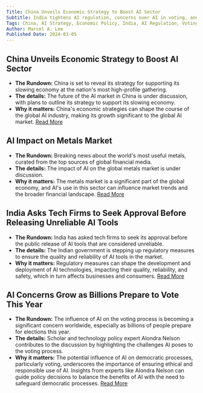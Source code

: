 ```yaml
---
Title: China Unveils Economic Strategy to Boost AI Sector
Subtitle: India tightens AI regulation, concerns over AI in voting, and the impact on the metals market
Tags: China, AI Strategy, Economic Policy, India, AI Regulation, Voting Technology, Metals Market, Global AI Trends
Author: Marcel A. Lee
Published Date: 2024-03-05
---
```


## China Unveils Economic Strategy to Boost AI Sector 

- **The Rundown:** China is set to reveal its strategy for supporting its slowing economy at the nation's most high-profile gathering. 
- **The details:** The future of the AI market in China is under discussion, with plans to outline its strategy to support its slowing economy.
- **Why it matters:** China's economic strategies can shape the course of the global AI industry, making its growth significant to the global AI market. [Read More](https://www.forexfactory.com/news/1270435-ai-market-outlook-for-march-4-2024)


## AI Impact on Metals Market

- **The Rundown:** Breaking news about the world's most useful metals, curated from the top sources of global financial media.
- **The details:** The impact of AI on the global metals market is under discussion.
- **Why it matters:** The metals market is a significant part of the global economy, and AI's use in this sector can influence market trends and the broader financial landscape. [Read More](https://www.metalsmine.com/news/1270435-ai-market-outlook-for-march-4-2024)

## India Asks Tech Firms to Seek Approval Before Releasing Unreliable AI Tools

- **The Rundown:** India has asked tech firms to seek its approval before the public release of AI tools that are considered unreliable.
- **The details:** The Indian government is stepping up regulatory measures to ensure the quality and reliability of AI tools in the market.
- **Why it matters:** Regulatory measures can shape the development and deployment of AI technologies, impacting their quality, reliability, and safety, which in turn affects businesses and consumers. [Read More](https://www.usnews.com/news/technology/articles/2024-03-04/india-asks-tech-firms-to-seek-approval-before-releasing-unreliable-ai-tools)

## AI Concerns Grow as Billions Prepare to Vote This Year

- **The Rundown:** The influence of AI on the voting process is becoming a significant concern worldwide, especially as billions of people prepare for elections this year.
- **The details:** Scholar and technology policy expert Alondra Nelson contributes to the discussion by highlighting the challenges AI poses to the voting process.
- **Why it matters:** The potential influence of AI on democratic processes, particularly voting, underscores the importance of ensuring ethical and responsible use of AI. Insights from experts like Alondra Nelson can guide policy decisions to balance the benefits of AI with the need to safeguard democratic processes. [Read More](https://www.nhpr.org/2024-03-04/ai-concerns-grow-as-billions-of-people-worldwide-prepare-to-vote-this-year)


